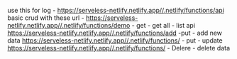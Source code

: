 use this for log - https://serveless-netlify.netlify.app//.netlify/functions/api
basic crud with these url -
https://serveless-netlify.netlify.app//.netlify/functions/demo - get - get all - list api
https://serveless-netlify.netlify.app//.netlify/functions/add -put - add new data
https://serveless-netlify.netlify.app//.netlify/functions/   - put - update
https://serveless-netlify.netlify.app//.netlify/functions/   - Delere - delete data

